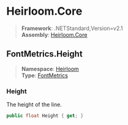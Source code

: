 # Heirloom.Core

> **Framework**: .NETStandard,Version=v2.1  
> **Assembly**: [Heirloom.Core][0]  

## FontMetrics.Height

> **Namespace**: [Heirloom][0]  
> **Type**: [FontMetrics][1]  

### Height

The height of the line.

```cs
public float Height { get; }
```

[0]: ../../../Heirloom.Core.md
[1]: ../FontMetrics.md
